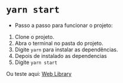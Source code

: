 # `yarn start`
* Passo a passo para funcionar o projeto:
1. Clone o projeto.
2. Abra o terminal no pasta do projeto.
3. Digite ``yarn`` para instalar as dependências.
4. Depois de instalado as dependencias
5. Digite ``yarn start``

 Ou teste aqui:
<a href="https://gifted-curie-767c4b.netlify.app/" > Web Library</a>

